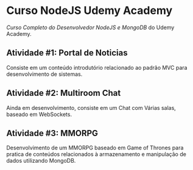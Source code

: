 # Curso NodeJS Udemy Academy

*Curso Completo do Desenvolvedor NodeJS e MongoDB* do Udemy Academy.

## Atividade #1: Portal de Noticias

Consiste em um conteúdo introdutório relacionado ao padrão MVC para desenvolvimento de sistemas. 

## Atividade #2: Multiroom Chat

Ainda em desenvolvimento, consiste em um Chat com Várias salas, baseado em WebSockets.

## Atividade #3: MMORPG

Desenvolvimento de um MMORPG baseado em Game of Thrones para pratica de conteúdos relacionados à armazenamento e manipulação de dados utilizando MongoDB.
